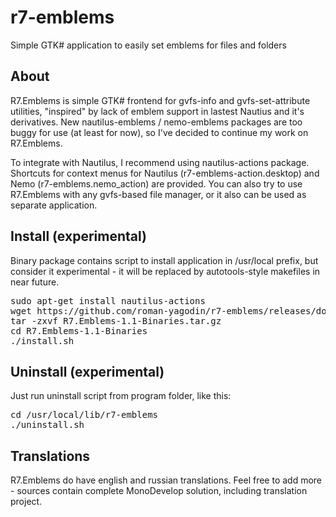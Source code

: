 r7-emblems
==========

Simple GTK# application to easily set emblems for files and folders


About
-----

R7.Emblems is simple GTK# frontend for gvfs-info and gvfs-set-attribute utilities, 
"inspired" by lack of emblem support in lastest Nautius and it's derivatives. 
New nautilus-emblems / nemo-emblems packages are too buggy for use (at least for now), 
so I've decided to continue my work on R7.Emblems.

To integrate with Nautilus, I recommend using nautilus-actions package. 
Shortcuts for context menus for Nautilus (r7-emblems-action.desktop) and Nemo (r7-emblems.nemo_action) are provided.
You can also try to use R7.Emblems with any gvfs-based file manager, or it also can be used as separate application.  

Install (experimental)
----------------------

Binary package contains script to install application in /usr/local prefix, but consider it experimental - 
it will be replaced by autotools-style makefiles in near future.

<pre>sudo apt-get install nautilus-actions
wget https://github.com/roman-yagodin/r7-emblems/releases/download/1.1-alpha/R7.Emblems-1.1-Binaries.tar.gz
tar -zxvf R7.Emblems-1.1-Binaries.tar.gz
cd R7.Emblems-1.1-Binaries
./install.sh</pre>

Uninstall (experimental)
------------------------

Just run uninstall script from program folder, like this:

<pre>cd /usr/local/lib/r7-emblems
./uninstall.sh</pre>

Translations
------------

R7.Emblems do have english and russian translations. 
Feel free to add more - sources contain complete MonoDevelop solution, including translation project. 
